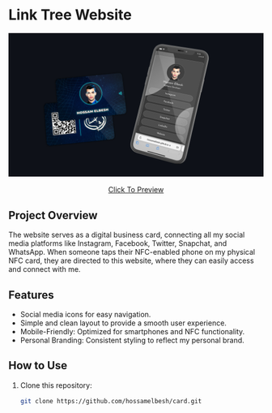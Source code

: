 # Link Tree Website

<img src="/src/Card Design.jpg" alt="Card Design"/>
<p align="center">
  <a href="https://hossamelbesh.github.io/Card/">Click To Preview</a>
</p>

## Project Overview

The website serves as a digital business card, connecting all my social media platforms like Instagram, Facebook, Twitter, Snapchat, and WhatsApp. When someone taps their NFC-enabled phone on my physical NFC card, they are directed to this website, where they can easily access and connect with me.

## Features

- Social media icons for easy navigation.
- Simple and clean layout to provide a smooth user experience.
- Mobile-Friendly: Optimized for smartphones and NFC functionality.
- Personal Branding: Consistent styling to reflect my personal brand.

## How to Use

1. Clone this repository:
   ```bash
   git clone https://github.com/hossamelbesh/card.git
